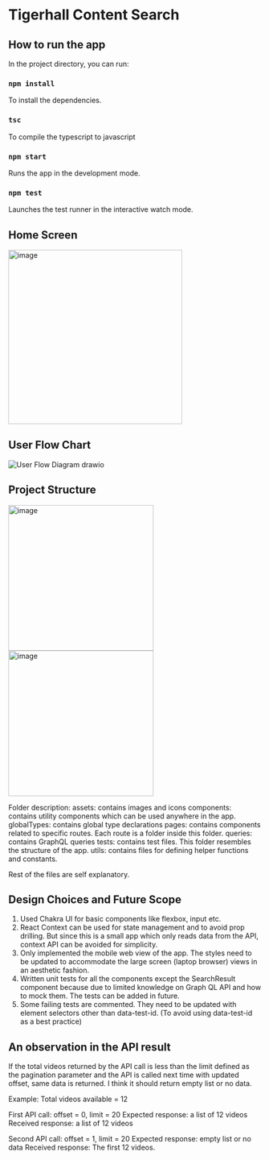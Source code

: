 # Tigerhall Content Search

## How to run the app

In the project directory, you can run:

### `npm install`

To install the dependencies.

### `tsc`

To compile the typescript to javascript

### `npm start`

Runs the app in the development mode.

### `npm test`

Launches the test runner in the interactive watch mode.

## Home Screen
<img width="346" alt="image" src="https://github.com/Sanjalee22/tigerhall-content/assets/34329090/9f75f464-8a07-4410-96e6-4f6194a04f20">

## User Flow Chart
![User Flow Diagram drawio](https://github.com/Sanjalee22/tigerhall-content/assets/34329090/31ffcb20-45a3-4286-a5ad-9194f785d3da)

## Project Structure
<img width="289" alt="image" src="https://github.com/Sanjalee22/tigerhall-content/assets/34329090/f8369c7c-20c3-4b20-b654-6a1fa7551ff3">
<img width="289" alt="image" src="https://github.com/Sanjalee22/tigerhall-content/assets/34329090/2fe56962-02f1-4fbf-8bf1-c2dbe017f904">


Folder description:
assets: contains images and icons
components: contains utility components which can be used anywhere in the app.
globalTypes: contains global type declarations
pages: contains components related to specific routes. Each route is a folder inside this folder.
queries: contains GraphQL queries
tests: contains test files. This folder resembles the structure of the app.
utils: contains files for defining helper functions and constants.

Rest of the files are self explanatory.

## Design Choices and Future Scope
1. Used Chakra UI for basic components like flexbox, input etc.
2. React Context can be used for state management and to avoid prop drilling. But since this is a small app which only reads data from the API, context API can be avoided for simplicity.
3. Only implemented the mobile web view of the app. The styles need to be updated to accommodate the large screen (laptop browser) views in an aesthetic fashion.
4. Written unit tests for all the components except the SearchResult component because due to limited knowledge on Graph QL API and how to mock them. The tests can be added in future.
5. Some failing tests are commented. They need to be updated with element selectors other than data-test-id. (To avoid using data-test-id as a best practice)

## An observation in the API result
If the total videos returned by the API call is less than the limit defined as the pagination parameter and the API is called next time with updated offset, same data is returned. I think it should return empty list or no data.

Example: 
Total videos available = 12

First API call: 
offset = 0, limit = 20
Expected response: a list of 12 videos
Received response: a list of 12 videos

Second API call: 
offset = 1, limit = 20
Expected response: empty list or no data
Received response: The first 12 videos.
